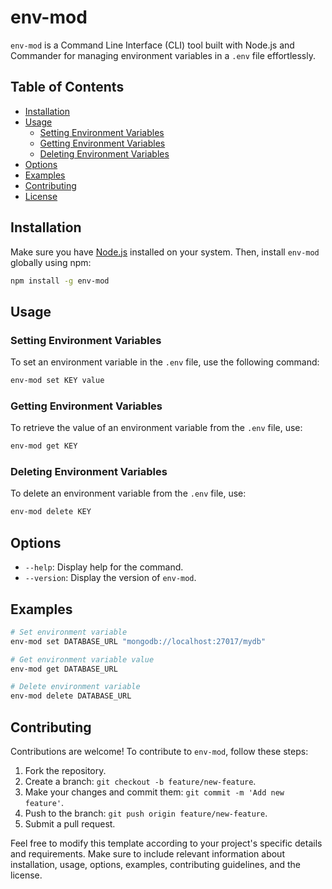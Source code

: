 # env-mod

`env-mod` is a Command Line Interface (CLI) tool built with Node.js and Commander for managing environment variables in a `.env` file effortlessly.

## Table of Contents

- [Installation](#installation)
- [Usage](#usage)
  - [Setting Environment Variables](#setting-environment-variables)
  - [Getting Environment Variables](#getting-environment-variables)
  - [Deleting Environment Variables](#deleting-environment-variables)
- [Options](#options)
- [Examples](#examples)
- [Contributing](#contributing)
- [License](#license)

## Installation

Make sure you have [Node.js](https://nodejs.org/) installed on your system. Then, install `env-mod` globally using npm:

```bash
npm install -g env-mod
```

## Usage

### Setting Environment Variables

To set an environment variable in the `.env` file, use the following command:

```bash
env-mod set KEY value
```

### Getting Environment Variables

To retrieve the value of an environment variable from the `.env` file, use:

```bash
env-mod get KEY
```

### Deleting Environment Variables

To delete an environment variable from the `.env` file, use:

```bash
env-mod delete KEY
```

## Options

- `--help`: Display help for the command.
- `--version`: Display the version of `env-mod`.

## Examples

```bash
# Set environment variable
env-mod set DATABASE_URL "mongodb://localhost:27017/mydb"

# Get environment variable value
env-mod get DATABASE_URL

# Delete environment variable
env-mod delete DATABASE_URL
```

## Contributing

Contributions are welcome! To contribute to `env-mod`, follow these steps:

1. Fork the repository.
2. Create a branch: `git checkout -b feature/new-feature`.
3. Make your changes and commit them: `git commit -m 'Add new feature'`.
4. Push to the branch: `git push origin feature/new-feature`.
5. Submit a pull request.

Feel free to modify this template according to your project's specific details and requirements. Make sure to include relevant information about installation, usage, options, examples, contributing guidelines, and the license.
